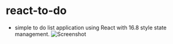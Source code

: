# react-to-do
- simple to do list application using React with 16.8 style state management. 
![Screenshot](README-resources/todo-app.gif)